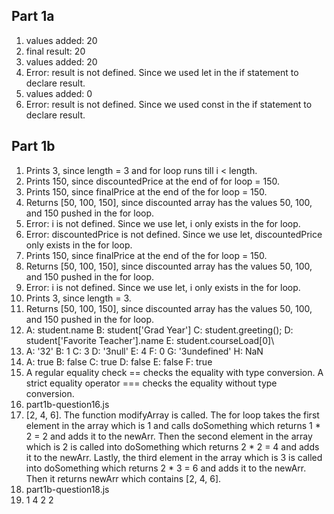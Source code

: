 ## Part 1a
1. values added: 20
2. final result: 20
3. values added: 20
4. Error: result is not defined. Since we used let in the if statement to declare result.
5. values added: 0
6. Error: result is not defined. Since we used const in the if statement to declare result.

## Part 1b
1. Prints 3, since length = 3 and for loop runs till i < length.
2. Prints 150, since discountedPrice at the end of for loop = 150.
3. Prints 150, since finalPrice at the end of the for loop = 150.
4. Returns [50, 100, 150], since discounted array has the values 50, 100, and 150 pushed in the for loop.
5. Error: i is not defined. Since we use let, i only exists in the for loop.
6. Error: discountedPrice is not defined. Since we use let, discountedPrice only exists in the for loop.
7. Prints 150, since finalPrice at the end of the for loop = 150.
8. Returns [50, 100, 150], since discounted array has the values 50, 100, and 150 pushed in the for loop.
9. Error: i is not defined. Since we use let, i only exists in the for loop.
10. Prints 3, since length = 3.
11. Returns [50, 100, 150], since discounted array has the values 50, 100, and 150 pushed in the for loop.
12. A: student.name B: student['Grad Year'] C: student.greeting(); D: student['Favorite Teacher'].name E: student.courseLoad[0]\
13. A: '32' B: 1 C: 3 D: '3null' E: 4 F: 0 G: '3undefined' H: NaN
14. A: true B: false C: true D: false E: false F: true
15. A regular equality check == checks the equality with type conversion. A strict equality operator === checks the equality without type conversion.
16. part1b-question16.js
17. [2, 4, 6]. The function modifyArray is called. The for loop takes the first element in the array which is 1 and calls doSomething which returns 1 * 2 = 2 and adds it to the newArr. Then the second element in the array which is 2 is called into doSomething which returns 2 * 2 = 4 and adds it to the newArr. Lastly, the third element in the array which is 3 is called into doSomething which returns 2 * 3 = 6 and adds it to the newArr. Then it returns newArr which contains [2, 4, 6].
18. part1b-question18.js
19. 1 4 2 2





